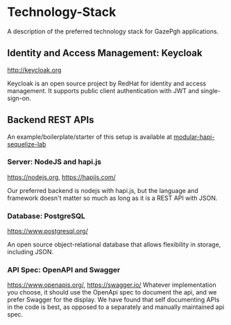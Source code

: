 # Technology-Stack
A description of the preferred technology stack for GazePgh applications.

## Identity and Access Management: Keycloak

http://keycloak.org

Keycloak is an open source project by RedHat for identity and access management. It supports public client authentication with JWT and single-sign-on.

## Backend REST APIs
An example/boilerplate/starter of this setup is available at [modular-hapi-sequelize-lab](https://github.com/GazePgh/modular-hapi-sequelize-lab)

### Server: NodeJS and hapi.js
https://nodejs.org, https://hapijs.com/

Our preferred backend is nodejs with hapi.js, but the language and framework doesn't matter so much as long as it is a REST API with JSON.

### Database: PostgreSQL
https://www.postgresql.org/

An open source object-relational database that allows flexibility in storage, including JSON.

### API Spec: OpenAPI and Swagger
https://www.openapis.org/, https://swagger.io/
Whatever implementation you choose, it should use the OpenApi spec to document the api, and we prefer Swagger for the display. We have found that self documenting APIs in the code is best, as opposed to a separately and manually maintained api spec.
